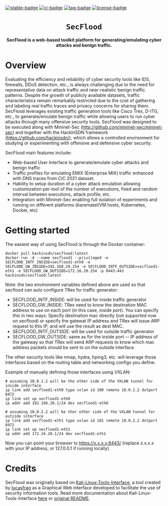 [![stable-badge]][stable-link] [![ci-badge]][ci-link] [![tag-badge]][ci-link] [![license-badge]][license-link]

<div align="center">
    <h1><code>SecFlood</code></h1>
    <strong>SecFlood is a web-based toolkit platform for generating/emulating cyber attacks and benign traffic.</strong>
</div>

# Overview

Evaluating the efficiency and reliability of cyber security tools like IDS,
firewalls, DDoS detection, etc., is always challenging due to the need for
representative data on attack traffic and near-realistic benign traffic
patterns. Despite the growth of publicly available datasets, traffic
characteristics remain remarkably restricted due to the cost of
gathering and labeling real traffic traces and privacy concerns for 
sharing them. SecFlood leverages existing traffic generation tools like
Cisco Trex, D-ITG, etc., to generate/emulate benign traffic while allowing
users to run cyber attacks through many offensive security tools. SecFlood
was designed to be executed along with Mininet-Sec
(http://github.com/mininet-sec/mininet-sec) and together with the HackInSDN
framework (https://github.com/hackinsdn/), which allows a controlled
environment for studying or experimenting with offensive and defensive
cyber security.

SecFlood main features include:

- Web-based User Interface to generate/emulate cyber attacks and benign traffic
- Traffic profiles for emulating EMIX (Enterprise MIX) traffic enhanced with DNS traces from CIC 2021 dataset.
- Hability to setup duration of a cyber attack emulation allowing customization per-tool of the number of executions, fixed and random interval between executions, attack profile, etc.
- Integration with Mininet-Sec enabling full isolation of experiments and running on different platforms (barematel/VM hosts, Kubernetes, Docker, etc)

# Getting started

The easiest way of using SecFlood is through the Docker container:

```
docker pull hackinsdn/secflood:latest
docker run -d --name secflood1 --privileged -e SECFLOOD_INTF_INSIDE=secflood1-eth0 -e SECFLOOD_GW_INSIDE=192.168.20.254 -e SECFLOOD_INTF_OUTSIDE=secflood1-eth1 -e SECFLOOD_GW_OUTSIDE=172.16.20.254 -p 8443:443 hackinsdn/secflood:latest
```

Note: the two environment variables defined above are used so that secflood can auto configure TRex for traffic generator:
- SECFLOOD\_INTF\_INSIDE: will be used for inside traffic generator
- SECFLOOD\_GW\_INSIDE: TRex need to know the destination MAC address to use on each port (in this case, inside port). You can specify this in two ways: Specify destination mac directly (not supported now on secflood) or specify the gatewat IP address and TRex will issue ARP request to this IP, and will use the result as dest MAC.
- SECFLOOD\_INTF\_OUTSIDE: will be used for outside traffic generator
- SECFLOOD\_GW\_OUTSIDE: same as for the inside port -- IP address of the gateway so that TRex will send ARP requests to know which mac address packets should be sent to on the outside interface.

The other security tools like nmap, hydra, hping3, etc. will leverage those interfaces based on the routing table and networking configs you define.

Example of manually defining those interfaces using VXLAN:
```
# assuming 10.0.1.2 will be the other side of the VXLAN tunnel for inside interface
ip link add secflood1-eth0 type vxlan id 100 remote 10.0.1.2 dstport 8472
ip link set up secflood1-eth0
ip addr add 192.168.20.1/24 dev secflood1-eth0

# assuming 10.0.2.2 will be ther other side of the VXLAN tunnel for outside interface
ip link add secflood1-eth1 type vxlan id 101 remote 10.0.2.2 dstport 8472
ip link set up secflood1-eth1
ip addr add 172.16.20.1/24 dev secflood1-eth1
```

Now you can point your browser to https://x.x.x.x:8443/ (replace x.x.x.x with your IP address, or 127.0.0.1 if running locally).



# Credits

SecFlood was originally based on [Kali-Linux-Tools-Interface](https://github.com/lucasfrag/Kali-Linux-Tools-Interface), a tool created by [lucasfrag](https://github.com/lucasfrag/) as a Graphical Web interface developed to facilitate the use of security information tools. Read more documentation about Kali-Linux-Tools-Interface [here](https://medium.com/@lucasfrag/documentação-do-projeto-final-de-ads-f80a1117841f) or [original README](README-orig.md).


<!-- URLs -->

[stable-badge]: https://img.shields.io/badge/stability-stable-green.svg
[stable-link]: https://github.com/hackinsdn/secflood
[ci-badge]: https://github.com/hackinsdn/secflood/actions/workflows/test.yml/badge.svg
[ci-link]: https://github.com/hackinsdn/secflood/actions/workflows/test.yml
[tag-badge]: https://img.shields.io/github/tag/hackinsdn/secflood.svg
[tag-link]: https://github.com/hackinsdn/secflood/tags
[license-badge]: https://img.shields.io/github/license/hackinsdn/secflood.svg
[license-link]: https://github.com/hackinsdn/secflood/blob/master/LICENSE
